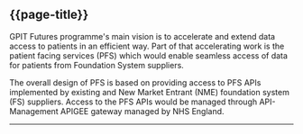 ## {{page-title}}

GPIT Futures programme's main vision is to accelerate and extend data access to patients in an efficient way. Part of that accelerating work is the patient facing services (PFS) which would enable seamless access of data for patients from Foundation System suppliers.

The overall design of PFS is based on providing access to PFS APIs implemented by existing and New Market Entrant (NME) foundation system (FS) suppliers. Access to the PFS APIs would be managed through API-Management APIGEE gateway managed by NHS England.

---